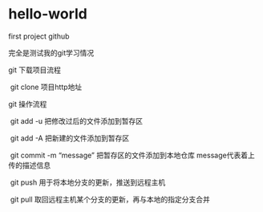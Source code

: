 # hello-world
first project github



完全是测试我的git学习情况

git 下载项目流程

​	 git clone 项目http地址

git 操作流程

​	git add -u  把修改过后的文件添加到暂存区

​	git add -A  把新建的文件添加到暂存区

​	git commit -m “message”  把暂存区的文件添加到本地仓库 message代表着上传的描述信息

​	git push 用于将本地分支的更新，推送到远程主机

​	git pull 取回远程主机某个分支的更新，再与本地的指定分支合并



